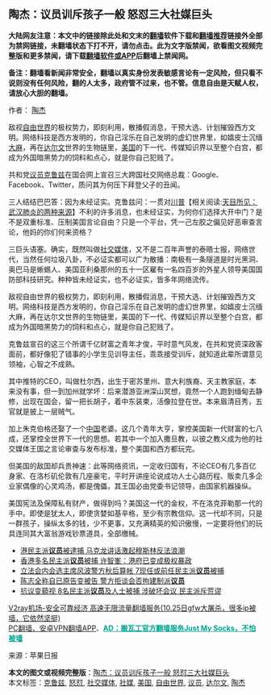  <h2>陶杰：议员训斥孩子一般 怒怼三大社媒巨头</h2> <p class="notice"><b>大陆网友注意：本文中的链接除此处和文末的<a href="https://github.com/bannedbook/fanqiang" >翻墙</a>软件下载和<a href="https://github.com/killgcd/justmysocks/blob/master/README.md">翻墙推荐</a>链接外全部为禁网链接，未翻墙状态下打不开，请勿点击。此为文字版禁闻，欲看图文视频完整版和更多禁闻，请下载<a href="https://github.com/bannedbook/fanqiang">翻墙软件或APP</a>后翻墙上禁闻网。</p><p>备注：翻墙看新闻非常安全，翻墙以真实身份发表敏感言论有一定风险，但只看不说则没有任何风险，翻的人太多，政府管不过来，也不管。信息自由是天赋人权，请放心大胆的翻墙。</b></p>  <div class="entry"> <p>作者： <a href="https://www.bannedbook.org/bnews/tag/%e9%99%b6%e6%9d%b0/" class="st_tag internal_tag" rel="tag" title="标签 陶杰 下的日志">陶杰</a></p> <p id="summary">敌视<a href="https://www.bannedbook.org/bnews/tag/%e8%87%aa%e7%94%b1%e4%b8%96%e7%95%8c/" class="st_tag internal_tag" rel="tag" title="标签 自由世界 下的日志">自由世界</a>的极权势力，即刻利用，散播假消息，干预大选、计划摧毁西方文明。网络科技是西方发明的，你自己淫乐在自己发明的虚幻世界里，如嬉皮士沉缅<span class='wp_keywordlink'><a href="https://www.bannedbook.org/bnews/lifebaike/20181016/1013890.html" title="中国留学生试了一下大麻 结果死在回国路上" target="_blank">大麻</a></span>，再在<a href="https://www.bannedbook.org/bnews/tag/%E8%BE%BE%E5%B0%94%E6%96%87/" class="st_tag internal_tag" rel="tag" title="标签 达尔文 下的日志">达尔文</a>世界的生物链里，<a href="https://www.bannedbook.org/bnews/tag/%e7%be%8e%e5%9b%bd/" class="st_tag internal_tag" rel="tag" title="标签 美国 下的日志">美国</a>的下一代、传媒知识界以至整个白宫，都成为外国暗黑势力的饲料和点心，就是你自己犯贱了。</p> <p id="conimg"></p>  <p>共和党<a href="https://www.bannedbook.org/bnews/tag/%e8%ae%ae%e5%91%98/" class="st_tag internal_tag" rel="tag" title="标签 议员 下的日志">议员</a><a href="https://www.bannedbook.org/bnews/tag/%e5%85%8b%e9%b2%81%e5%85%b9/" class="st_tag internal_tag" rel="tag" title="标签 克鲁兹 下的日志">克鲁兹</a>在国会网上宣召三大跨国社交网络总裁：Google、Facebook、Twitter，质问其为何压下拜登父子的丑闻。</p> <p>三人结结巴巴答：因为未经证实。克鲁兹问：一贯对<span class='wp_keywordlink'><a href="https://www.bannedbook.org/bnews/comments/20200816/1381118.html" title="天目所见：川普将再赢总统大选 共和党掌参众两院" target="_blank">川普</a></span>【相关阅读:<a href='https://www.bannedbook.org/bnews/comments/20200816/1381123.html' target='_blank'>天目所见：武汉肺炎的两种来源</a>】不利的许多消息，也未经证实，为何你们选择大开中门？是不是双重标准、压制美国言论自由？只是一个平台，凭一己左胶之偏见好恶审查言论，他妈的你们何来资格？</p> <p>三巨头语塞。确实，既然叫做<a href="https://www.bannedbook.org/bnews/tag/%e7%a4%be%e4%ba%a4%e5%aa%92%e4%bd%93/" class="st_tag internal_tag" rel="tag" title="标签 社交媒体 下的日志">社交媒体</a>，又不是二百年声誉的泰晤士报，网络世代，当然任何垃圾八卦，不必证实都可以广为散播：南极有一条隧道是时光黑洞、奥巴马是蜥蜴人、美国亚利桑那州的五十一区雇有一名四百岁的外星人领导美国国防部科技研究。种种皆未经证实，也不必证实，皆多年网络流传。</p>  <p>敌视自由世界的极权势力，即刻利用，散播假消息，干预大选、计划摧毁西方文明。网络科技是西方发明的，你自己淫乐在自己发明的虚幻世界里，如嬉皮士沉缅大麻，再在达尔文世界的生物链里，美国的下一代、传媒知识界以至整个白宫，都成为外国暗黑势力的饲料和点心，就是你自己犯贱了。</p> <p>克鲁兹宣召的这三个所谓千亿财富之青年才俊，平时意气风发，在共和党资深政客面前，都好像犯了错事的小学生见训导主任，乖乖接受训斥，就知道此辈所谓意见领袖，心智之不成熟。</p> <p>其中推特的CEO，叫做杜尔西，出生于密苏里州、意大利族裔、天主教家庭，本来没有事，但一到加州就学坏：后来潜游亚洲深山冥想，竟然一个人跑到缅甸去静修，出现在国会，留一把长胡子，着中东装束，活像拉登在世。本来眉清目秀，五官就是披上一层贼气。</p>  <p>加上朱克伯格还娶了一个<span class='wp_keywordlink_affiliate'><a href="https://www.bannedbook.org/" title="中国" target="_blank">中国</a></span>老婆。这几个青年大亨，掌控美国新一代财富的七八成，还掌控全世界下一代的思想。若其中一个加入撒旦教，以彼之教义成为他的社交媒体王国之言论审查与发布标准，整个美国和西方都玩完。</p> <p>但美国的敌国却兵贵神速：此等网络资讯，一定收归国有，不论CEO有几多百亿身家、在洛杉矶伦敦有几座豪宅，平时开讲座论说成功人士心路历程、贩卖几多企业家偶像的心灵鸡汤，都是傀儡，其王国必由党委书记领导，由国家机器操纵。</p> <p>美国宪法及保障私有财产，做得到吗？美国这一代的金权，不在洛克菲勒那一代的手中。即使是犹太人，即使贪婪如基辛格，至少有宗教信仰。这一代却不同，只是一群孩子，操纵太多的钱，少不更事，又充满精英的知识傲慢，一定要将他们的玩具连同其大富翁游戏钞票道具，全部缴械。</p>  <ul class='op-related-articles' title='相关阅读'> <li><a href='https://www.bannedbook.org/bnews/baitai/20201102/1424195.html' target='_blank'>港民主派<b>议员</b>被逮捕 马克龙讲话激起穆斯林反法浪潮</a></li> <li><a href='https://www.bannedbook.org/bnews/comments/20201101/1424052.html' target='_blank'>香港多名民主派<b>议员</b>被捕 许智峯：港府已变成极权暴政</a></li> <li><a href='https://www.bannedbook.org/bnews/headline/20201101/1423989.html' target='_blank'>立法会内会选主席风波警方秋后算帐 7现任或前任民主派<b>议员</b>被捕</a></li> <li><a href='https://www.bannedbook.org/bnews/headline/20201101/1423950.html' target='_blank'>陈志全称自已原告变被告 警方拒谈会否拘建制派<b>议员</b></a></li> <li><a href='https://www.bannedbook.org/bnews/headline/20201101/1423902.html' target='_blank'>抗议变藐视 8名民主派<b>议员</b>及人士被捕 涉破坏会议 民主派斥荒谬</a></li> </ul> <p class="texttj"> <a href="https://www.bannedbook.org/forum23/topic22702.html" target="_blank">V2ray机场-安全可靠经济 高速无限流量翻墙服务(10.25日gfw大屠杀，很多ip被墙，它依然坚挺)</a><br/> <a href="https://github.com/bannedbook/fanqiang/wiki/%E7%A6%81%E9%97%BB%E7%BD%91%E5%AE%89%E5%8D%93%E7%BF%BB%E5%A2%99%E6%96%B0%E9%97%BBAPP" target="_blank">PC翻墙、安卓VPN翻墙APP</a>、<span onclick="window.open('https://github.com/killgcd/justmysocks/blob/master/README.md')" style="font-weight:bold;color:#00A191;cursor:pointer;text-decoration:underline;outline:none">AD：搬瓦工官方翻墙服务Just My Socks，不怕被墙</span></p><p> 来源：苹果日报 </p><a name='sharetosocial'></a>       <div><b>本文的图文或视频完整版</b>：<a href='https://www.bannedbook.org/bnews/comments/20201102/1424221.html'>陶杰：议员训斥孩子一般 怒怼三大社媒巨头</a></div>  </div><!--END ENTRY--> <div class="postfooter"> <div>本文标签：<a href="https://www.bannedbook.org/bnews/tag/%e5%85%8b%e9%b2%81%e5%85%b9/" rel="tag">克鲁兹</a>, <a href="https://www.bannedbook.org/bnews/tag/%E6%80%92%E6%80%BC/" rel="tag">怒怼</a>, <a href="https://www.bannedbook.org/bnews/tag/%e7%a4%be%e4%ba%a4%e5%aa%92%e4%bd%93/" rel="tag">社交媒体</a>, <a href="https://www.bannedbook.org/bnews/tag/%E7%A4%BE%E5%AA%92/" rel="tag">社媒</a>, <a href="https://www.bannedbook.org/bnews/tag/%e7%be%8e%e5%9b%bd/" rel="tag">美国</a>, <a href="https://www.bannedbook.org/bnews/tag/%e8%87%aa%e7%94%b1%e4%b8%96%e7%95%8c/" rel="tag">自由世界</a>, <a href="https://www.bannedbook.org/bnews/tag/%e8%ae%ae%e5%91%98/" rel="tag">议员</a>, <a href="https://www.bannedbook.org/bnews/tag/%E8%BE%BE%E5%B0%94%E6%96%87/" rel="tag">达尔文</a>, <a href="https://www.bannedbook.org/bnews/tag/%e9%99%b6%e6%9d%b0/" rel="tag">陶杰</a></div>  </div><!--END POSTFOOTER--> 